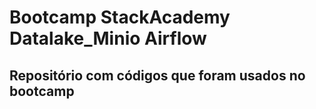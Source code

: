 # Bootcamp StackAcademy Datalake_Minio Airflow

## Repositório com códigos que foram usados no bootcamp
